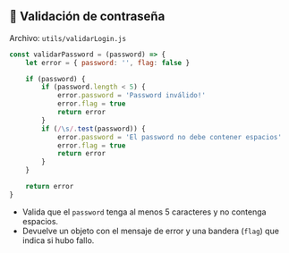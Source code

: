 ## 🛄 Validación de contraseña

Archivo: `utils/validarLogin.js`

```js
const validarPassword = (password) => {
    let error = { password: '', flag: false }

    if (password) {
        if (password.length < 5) {
            error.password = 'Password inválido!'
            error.flag = true
            return error
        }
        if (/\s/.test(password)) {
            error.password = 'El password no debe contener espacios'
            error.flag = true
            return error
        }
    }

    return error
}
```

- Valida que el `password` tenga al menos 5 caracteres y no contenga espacios.
- Devuelve un objeto con el mensaje de error y una bandera (`flag`) que indica si hubo fallo.

